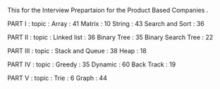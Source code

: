 This for the Interview Prepartaion for the Product Based Companies .

PART I :
topic :
Array : 41
Matrix : 10
String : 43
Search and Sort : 36

PART II :
topic :
Linked list : 36
Binary Tree : 35
Binary Search Tree : 22

PART III :
topic :
Stack and Queue : 38
Heap : 18

PART IV :
topic :
Greedy : 35
Dynamic : 60
Back Track : 19

PART V :
topic :
Trie : 6
Graph : 44
